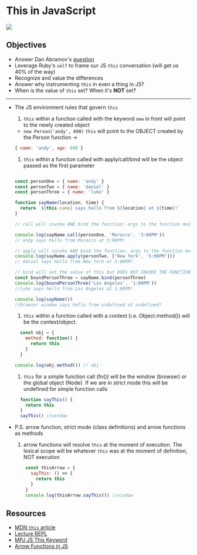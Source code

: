 # This in JavaScript

![](https://media.giphy.com/media/3o7buirYcmV5nSwIRW/giphy.gif)

## Objectives

- Answer Dan Abramov's [question](https://twitter.com/dan_abramov/status/790858537513656320)
- Leverage Ruby's `self` to frame our JS `this` conversation (will get us 40% of the way)
- Recognize and value the differences
- Answer why instrumenting `this` in even a thing in JS?
- When is the value of `this` set? When it's **NOT** set?

---

- The JS environment rules that govern `this`
  1.  `this` within a function called with the keyword `new` in front will point to the newly created object
    - `new Person('andy', 600)` `this` will point to the OBJECT created by the Person function ->

    ```JavaScript
    { name: 'andy', age: 600 }
    ```
  1.  `this` within a function called with apply/call/bind will be the object passed as the first parameter
    ```javascript

    const personOne = { name: 'andy' }
    const personTwo = { name: 'daniel' }
    const personThree = { name: 'luke' }

    function sayName(location, time) {
      return `${this.name} says hello from ${location} at ${time}!`
    }

    // call will invoke AND bind the function; args to the function must be comma separated

    console.log(sayName.call(personOne, 'Morocco', '3:00PM'))
    // andy says hello from Morocco at 3:00PM!

    // apply will invoke AND bind the function; args to the function must be in an array
    console.log(sayName.apply(personTwo, ['New York', '5:00PM']))
    // daniel says hello from New York at 5:00PM!

    // bind will set the value of this but DOES NOT INVOKE THE FUNCTION
    const boundPersonThree = sayName.bind(personThree)
    console.log(boundPersonThree('Los Angeles', '1:00PM'))
    //luke says hello from Los Angeles at 1:00PM!

    console.log(sayName())
    //browser window says hello from undefined at undefined!
    ```
  1.  `this` within a function called with a context (i.e. Object.method()) will be the context/object.
    ```javascript
      const obj = {
        method: function() {
          return this
        }
      }

    console.log(obj.method()) // obj
    ```
  1.  `this` for a simple function call (fn()) will be the window (browser) or the global object (Node). If we are in strict mode this will be undefined for simple function calls
    ```javascript
      function sayThis() {
        return this
      }
      sayThis() //window
    ```
- P.S. arrow function, strict mode (class definitions) and arrow functions as methods
  1.  arrow functions will resolve `this` at the moment of execution. The lexical scope will be whatever `this` was at the moment of definition, NOT execution
  ```javascript
      const thisArrow = {
        sayThis: () => {
          return this
        }
      }
      console.log(thisArrow.sayThis()) //window
  ```

## Resources

- [MDN `this` article](https://developer.mozilla.org/en-US/docs/Web/JavaScript/Reference/Operators/this)
- [Lecture REPL](https://repl.it/repls/SlipperyColossalNumerators)
- [MPJ JS This Keyword](https://www.youtube.com/watch?v=GhbhD1HR5vk)
- [Arrow Functions in JS](https://developer.mozilla.org/en-US/docs/Web/JavaScript/Reference/Functions/Arrow_functions)
